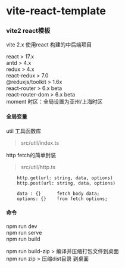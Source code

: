 # vite-react-template

### vite2 react模板

vite 2.x 使用react 构建的中后端项目<br>

react   > 17.x  <br> 
antd    > 4.x<br>
redux   > 4.x<br>
react-redux  > 7.0<br>
@reduxjs/toolkit  > 1.6x<br>
react-router  > 6.x  beta<br>
react-router-dom  > 6.x beta<br>
moment      时区：全局设置为亚州/上海时区


#### 全局变量

util    工具函数库<br>
> src/util/index.ts<br>

http    fetch的简单封装<br>
> src/util/http.ts

```
    http.get(url: string, data, options)
    http.post(url: string, data, options)

    data : {}      fetch body data;  
    options: {}    from fetch options;  
```


#### 命令

npm run dev<br>
npm run serve<br>
npm run build      <br>

npm run build-zip   > 编译并压缩打包文件到桌面<br>
npm run zip  >  压缩dist目录 到桌面<br>